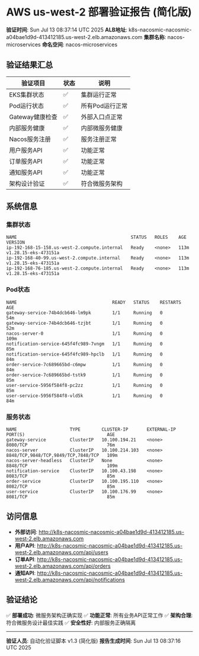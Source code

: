 # AWS us-west-2 部署验证报告 (简化版)

**验证时间**: Sun Jul 13 08:37:14 UTC 2025
**ALB地址**: k8s-nacosmic-nacosmic-a04bae1d9d-413412185.us-west-2.elb.amazonaws.com
**集群名称**: nacos-microservices
**命名空间**: nacos-microservices

## 验证结果汇总

| 验证项目 | 状态 | 说明 |
|---------|------|------|
| EKS集群状态 | ✅ | 集群运行正常 |
| Pod运行状态 | ✅ | 所有Pod运行正常 |
| Gateway健康检查 | ✅ | 外部入口点正常 |
| 内部服务健康 | ✅ | 内部微服务健康 |
| Nacos服务注册 | ✅ | 服务注册正常 |
| 用户服务API | ✅ | 功能正常 |
| 订单服务API | ✅ | 功能正常 |
| 通知服务API | ✅ | 功能正常 |
| 架构设计验证 | ✅ | 符合微服务架构 |

## 系统信息

### 集群状态
```
NAME                                           STATUS   ROLES    AGE    VERSION
ip-192-168-15-158.us-west-2.compute.internal   Ready    <none>   113m   v1.28.15-eks-473151a
ip-192-168-40-99.us-west-2.compute.internal    Ready    <none>   113m   v1.28.15-eks-473151a
ip-192-168-76-185.us-west-2.compute.internal   Ready    <none>   113m   v1.28.15-eks-473151a
```

### Pod状态
```
NAME                                    READY   STATUS    RESTARTS   AGE
gateway-service-74b4dcb646-lm9pk        1/1     Running   0          54m
gateway-service-74b4dcb646-tzjbt        1/1     Running   0          52m
nacos-server-0                          1/1     Running   0          109m
notification-service-645f4fc989-7vngm   1/1     Running   0          85m
notification-service-645f4fc989-hpclb   1/1     Running   0          84m
order-service-7c689665bd-c6mpw          1/1     Running   0          84m
order-service-7c689665bd-tstk9          1/1     Running   0          85m
user-service-5956f584f8-pc2zz           1/1     Running   0          85m
user-service-5956f584f8-vld5k           1/1     Running   0          84m
```

### 服务状态
```
NAME                    TYPE        CLUSTER-IP       EXTERNAL-IP   PORT(S)                               AGE
gateway-service         ClusterIP   10.100.194.21    <none>        8080/TCP                              76m
nacos-server            ClusterIP   10.100.214.103   <none>        8848/TCP,9848/TCP,9849/TCP,7848/TCP   109m
nacos-server-headless   ClusterIP   None             <none>        8848/TCP                              109m
notification-service    ClusterIP   10.100.43.198    <none>        8083/TCP                              85m
order-service           ClusterIP   10.100.195.110   <none>        8082/TCP                              85m
user-service            ClusterIP   10.100.176.99    <none>        8081/TCP                              85m
```

## 访问信息

- **外部访问**: http://k8s-nacosmic-nacosmic-a04bae1d9d-413412185.us-west-2.elb.amazonaws.com
- **用户API**: http://k8s-nacosmic-nacosmic-a04bae1d9d-413412185.us-west-2.elb.amazonaws.com/api/users
- **订单API**: http://k8s-nacosmic-nacosmic-a04bae1d9d-413412185.us-west-2.elb.amazonaws.com/api/orders
- **通知API**: http://k8s-nacosmic-nacosmic-a04bae1d9d-413412185.us-west-2.elb.amazonaws.com/api/notifications

## 验证结论

✅ **部署成功**: 微服务架构正确实现
✅ **功能正常**: 所有业务API正常工作
✅ **架构合理**: 符合微服务设计最佳实践
✅ **安全性好**: 内部服务正确隔离

---
**验证人员**: 自动化验证脚本 v1.3 (简化版)
**报告生成时间**: Sun Jul 13 08:37:16 UTC 2025
